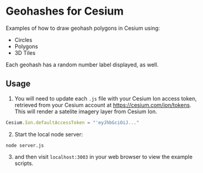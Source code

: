 # Geohashes for Cesium

Examples of how to draw geohash polygons in Cesium using:
- Circles
- Polygons
- 3D Tiles

Each geohash has a random number label displayed, as well.

## Usage
1. You will need to update each `.js` file with your Cesium Ion access token, retrieved from your Cesium account at https://cesium.com/ion/tokens. This will render a satelite imagery layer from Cesium Ion.

```js
Cesium.Ion.defaultAccessToken = "'eyJhbGciOiJ..."
```

2. Start the local node server:

```shell
node server.js
```

3. and then visit `localhost:3003` in your web browser to view the example scripts.